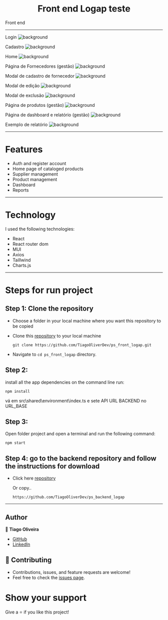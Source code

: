 <h1 align="center">Front end Logap teste</h1>

Front end 

<hr/>

Login
![background](https://github.com/TiagoOliverDev/ps_front_logap/blob/main/public/login.png)

Cadastro
![background](https://github.com/TiagoOliverDev/ps_front_logap/blob/main/public/register.png)

Home
![background](https://github.com/TiagoOliverDev/ps_front_logap/blob/main/public/home.png)

Página de Fornecedores (gestão)
![background](https://github.com/TiagoOliverDev/ps_front_logap/blob/main/public/fornecedoress.png)

Modal de cadastro de fornecedor
![background](https://github.com/TiagoOliverDev/ps_front_logap/blob/main/public/mdCadastroFor.png)

Modal de edição
![background](https://github.com/TiagoOliverDev/ps_front_logap/blob/main/public/mdEditarFornecedor.png)

Modal de exclusão
![background](https://github.com/TiagoOliverDev/ps_front_logap/blob/main/public/mdExcluir.png)

Página de produtos (gestão)
![background](https://github.com/TiagoOliverDev/ps_front_logap/blob/main/public/produtos.png)

Página de dashboard e relatório (gestão)
![background](https://github.com/TiagoOliverDev/ps_front_logap/blob/main/public/dashboard.png)

Exemplo de relatório
![background](https://github.com/TiagoOliverDev/ps_front_logap/blob/main/public/relatorios.png)


<hr/>

# Features 

- Auth and register account
- Home page of cataloged products
- Supplier management
- Product management
- Dashboard
- Reports

<hr/>

# Technology

I used the following technologies:

- React
- React router dom
- MUI
- Axios
- Taillwind
- Charts.js


<hr/>

# Steps for run project

## Step 1: Clone the repository

- Choose a folder in your local machine where you want this repository to be copied

- Clone this [repository](https://github.com/TiagoOliverDev/ps_front_logap.git) to your local machine 

   ```
  git clone https://github.com/TiagoOliverDev/ps_front_logap.git
  ```

- Navigate to `cd ps_front_logap`  directory.

## Step 2: 

install all the app dependencies on the command line run:

  ```
  npm install
  ```

vá em src\shared\environment\index.ts e sete API URL BACKEND no URL_BASE

## Step 3: 

Open folder project and open a terminal and run the following command:

  ```
  npm start
  ```
## Step 4: go to the backend repository and follow the instructions for download

- Click here [repository](https://github.com/TiagoOliverDev/ps_backend_logap)

  Or copy..

  ```
  https://github.com/TiagoOliverDev/ps_backend_logap
  ```
  
<hr/>


## Author

:man: **Tiago Oliveira**

- [GitHub](https://github.com/TiagoOliverDev/)
- [LinkedIn](https://www.linkedin.com/in/tiago-oliveira-49a2a6205/)

## 🤝 Contributing
- Contributions, issues, and feature requests are welcome!
- Feel free to check the [issues page](https://github.com/TiagoOliverDev/ps_front_logap/issues).

# Show your support
Give a ⭐ if you like this project!
